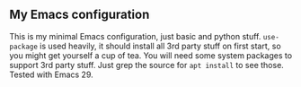 ## My Emacs configuration

This is my minimal Emacs configuration, just basic and python stuff. `use-package` is used
heavily, it should install all 3rd party stuff on first start, so you might get yourself a
cup of tea. You will need some system packages to support 3rd party stuff. Just grep the
source for `apt install` to see those. Tested with Emacs 29.
